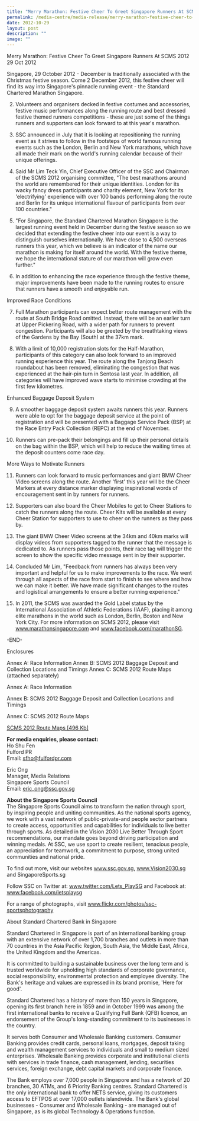 ```yaml
---
title: "Merry Marathon: Festive Cheer To Greet Singapore Runners At SCMS 2012"
permalink: /media-centre/media-release/merry-marathon-festive-cheer-to-greet-singapore-runners-at-scms-2012/
date: 2012-10-29
layout: post
description: ""
image: ""
---
```

Merry Marathon: Festive Cheer To Greet Singapore Runners At SCMS 2012
29 Oct 2012


	
Singapore, 29 October 2012 - December is traditionally associated with the Christmas festive season. Come 2 December 2012, this festive cheer will find its way into Singapore's pinnacle running event - the Standard Chartered Marathon Singapore.

2. Volunteers and organisers decked in festive costumes and accessories, festive music performances along the running route and best dressed festive themed runners competitions - these are just some of the things runners and supporters can look forward to at this year's marathon.

3. SSC announced in July that it is looking at repositioning the running event as it strives to follow in the footsteps of world famous running events such as the London, Berlin and New York marathons, which have all made their mark on the world's running calendar because of their unique offerings.

4. Said Mr Lim Teck Yin, Chief Executive Officer of the SSC and Chairman of the SCMS 2012 organising committee, "The best marathons around the world are remembered for their unique identities. London for its wacky fancy dress participants and charity element, New York for its 'electrifying' experience with over 100 bands performing along the route and Berlin for its unique international flavour of participants from over 100 countries."

5. "For Singapore, the Standard Chartered Marathon Singapore is the largest running event held in December during the festive season so we decided that extending the festive cheer into our event is a way to distinguish ourselves internationally. We have close to 4,500 overseas runners this year, which we believe is an indicator of the name our marathon is making for itself around the world. With the festive theme, we hope the international stature of our marathon will grow even further."

6. In addition to enhancing the race experience through the festive theme, major improvements have been made to the running routes to ensure that runners have a smooth and enjoyable run.

Improved Race Conditions

7. Full Marathon participants can expect better route management with the route at South Bridge Road omitted. Instead, there will be an earlier turn at Upper Pickering Road, with a wider path for runners to prevent congestion. Participants will also be greeted by the breathtaking views of the Gardens by the Bay (South) at the 37km mark.

8. With a limit of 10,000 registration slots for the Half-Marathon, participants of this category can also look forward to an improved running experience this year. The route along the Tanjong Beach roundabout has been removed, eliminating the congestion that was experienced at the hair-pin turn in Sentosa last year. In addition, all categories will have improved wave starts to minimise crowding at the first few kilometres.

Enhanced Baggage Deposit System

9. A smoother baggage deposit system awaits runners this year. Runners were able to opt for the baggage deposit service at the point of registration and will be presented with a Baggage Service Pack (BSP) at the Race Entry Pack Collection (REPC) at the end of November.

10. Runners can pre-pack their belongings and fill up their personal details on the bag within the BSP, which will help to reduce the waiting times at the deposit counters come race day.

More Ways to Motivate Runners

11. Runners can look forward to music performances and giant BMW Cheer Video screens along the route. Another 'first' this year will be the Cheer Markers at every distance marker displaying inspirational words of encouragement sent in by runners for runners.

12. Supporters can also board the Cheer Mobiles to get to Cheer Stations to catch the runners along the route. Cheer Kits will be available at every Cheer Station for supporters to use to cheer on the runners as they pass by.

13. The giant BMW Cheer Video screens at the 34km and 40km marks will display videos from supporters tagged to the runner that the message is dedicated to. As runners pass those points, their race tag will trigger the screen to show the specific video message sent in by their supporter.

14. Concluded Mr Lim, "Feedback from runners has always been very important and helpful for us to make improvements to the race. We went through all aspects of the race from start to finish to see where and how we can make it better. We have made significant changes to the routes and logistical arrangements to ensure a better running experience."

15. In 2011, the SCMS was awarded the Gold Label status by the International Association of Athletic Federations (IAAF), placing it among elite marathons in the world such as London, Berlin, Boston and New York City. For more information on SCMS 2012, please visit www.marathonsingapore.com and www.facebook.com/marathonSG.

-END-

Enclosures

Annex A: Race Information
Annex B: SCMS 2012 Baggage Deposit and Collection Locations and Timings
Annex C: SCMS 2012 Route Maps (attached separately)




Annex A: Race Information


Annex B: SCMS 2012 Baggage Deposit and Collection Locations and Timings


Annex C: SCMS 2012 Route Maps

[SCMS 2012 Route Maps [496 Kb]](/files/Media%20Centre/Media%20Release/2012/Oct/SCMS%202012%20Route%20Mapspdf.pdf)


**For media enquiries, please contact:**
<br>
Ho Shu Fen
<br>Fulford PR 
<br>Email: sfho@fulfordpr.com

Eric Ong 
<br>Manager, Media Relations
<br>Singapore Sports Council
<br>Email: eric_ong@ssc.gov.sg


**About the Singapore Sports Council**
<br>
The Singapore Sports Council aims to transform the nation through sport, by inspiring people and uniting communities. As the national sports agency, we work with a vast network of public-private-and people sector partners to create access, opportunities and capabilities for individuals to live better through sports. As detailed in the Vision 2030 Live Better Through Sport recommendations, our mandate goes beyond driving participation and winning medals. At SSC, we use sport to create resilient, tenacious people, an appreciation for teamwork, a commitment to purpose, strong united communities and national pride.

To find out more, visit our websites www.ssc.gov.sg, www.Vision2030.sg and SingaporeSports.sg

Follow SSC on Twitter at: www.twitter.com/Lets_PlaySG and Facebook at: www.facebook.com/letsplaysg

For a range of photographs, visit www.flickr.com/photos/ssc-sportsphotography



About Standard Chartered Bank in Singapore

Standard Chartered in Singapore is part of an international banking group with an extensive network of over 1,700 branches and outlets in more than 70 countries in the Asia Pacific Region, South Asia, the Middle East, Africa, the United Kingdom and the Americas.

It is committed to building a sustainable business over the long term and is trusted worldwide for upholding high standards of corporate governance, social responsibility, environmental protection and employee diversity. The Bank's heritage and values are expressed in its brand promise, 'Here for good'.

Standard Chartered has a history of more than 150 years in Singapore, opening its first branch here in 1859 and in October 1999 was among the first international banks to receive a Qualifying Full Bank (QFB) licence, an endorsement of the Group's long-standing commitment to its businesses in the country.

It serves both Consumer and Wholesale Banking customers. Consumer Banking provides credit cards, personal loans, mortgages, deposit taking and wealth management services to individuals and small to medium sized enterprises. Wholesale Banking provides corporate and institutional clients with services in trade finance, cash management, lending, securities services, foreign exchange, debt capital markets and corporate finance.

The Bank employs over 7,000 people in Singapore and has a network of 20 branches, 30 ATMs, and 6 Priority Banking centres. Standard Chartered is the only international bank to offer NETS service, giving its customers access to EFTPOS at over 17,000 outlets islandwide. The Bank's global businesses - Consumer and Wholesale Banking - are managed out of Singapore, as is its global Technology & Operations function.